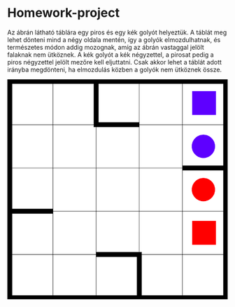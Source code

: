 Homework-project
============================

Az ábrán látható táblára egy piros és egy kék golyót helyeztük. A táblát
meg lehet dönteni mind a négy oldala mentén, így a golyók elmozdulhatnak, és
természetes módon addig mozognak, amíg az ábrán vastaggal jelölt
falaknak nem ütköznek. A kék golyót a kék négyzettel, a pirosat pedig a
piros négyzettel jelölt mezőre kell eljuttatni. Csak akkor lehet a táblát adott
irányba megdönteni, ha elmozdulás közben a golyók nem ütköznek össze.

![](puzzle.png)